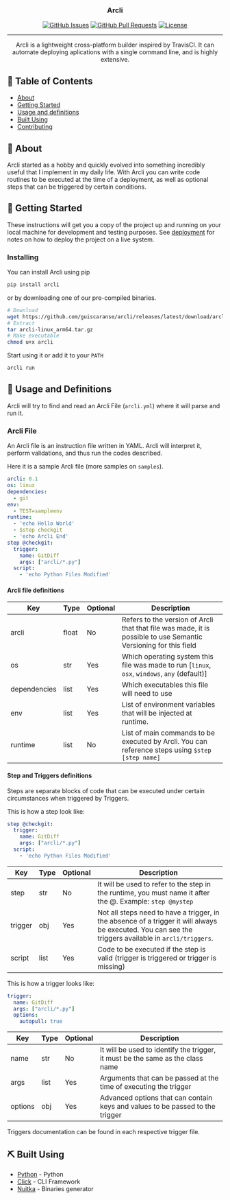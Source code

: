 <h3 align="center">Arcli</h3>

<div align="center">

  [![GitHub Issues](https://img.shields.io/github/issues/guiscaranse/arcli.svg)](https://github.com/guiscaranse/arcli/issues)
  [![GitHub Pull Requests](https://img.shields.io/github/issues-pr/guiscaranse/arcli.svg)](https://github.com/guiscaranse/arcli/pulls)
  [![License](https://img.shields.io/badge/license-Apache2.0-blue.svg)](/LICENSE)

</div>

---

<p align="center"> Arcli is a lightweight cross-platform builder inspired by TravisCI. It can automate deploying aplications with a single command line, and is highly extensive.
    <br> 
</p>

## 📝 Table of Contents
- [About](#about)
- [Getting Started](#getting_started)
- [Usage and definitions](#usage)
- [Built Using](#built_using)
- [Contributing](../CONTRIBUTING.md)

## 🧐 About <a name = "about"></a>
Arcli started as a hobby and quickly evolved into something incredibly useful that I implement in my daily life. With Arcli you can write code routines to be executed at the time of a deployment, as well as optional steps that can be triggered by certain conditions.

## 🏁 Getting Started <a name = "getting_started"></a>
These instructions will get you a copy of the project up and running on your local machine for development and testing purposes. See [deployment](#deployment) for notes on how to deploy the project on a live system.

### Installing
You can install Arcli using pip 

```sh
pip install arcli
```

or by downloading one of our pre-compiled binaries.

```sh
# Download
wget https://github.com/guiscaranse/arcli/releases/latest/download/arcli-linux_arm64.tar.gz
# Extract
tar arcli-linux_arm64.tar.gz
# Make executable
chmod u+x arcli
```

Start using it or add it to your `PATH` 

```sh
arcli run
```

## 🎈 Usage and Definitions <a name="usage"></a>
Arcli will try to find and read an Arcli File (`arcli.yml`) where it will parse and run it.

### Arcli File
An Arcli file is an instruction file written in YAML. Arcli will interpret it, perform validations, and thus run the codes described.

Here it is a sample Arcli file (more samples on `samples`).

```yaml
arcli: 0.1
os: linux
dependencies:
  - git
env:
  - TEST=sampleenv
runtime:
  - 'echo Hello World'
  - $step checkgit
  - 'echo Arcli End'
step @checkgit:
  trigger:
    name: GitDiff
    args: ["arcli/*.py"]
  script:
    - 'echo Python Files Modified'
```

#### Arcli file definitions

| Key          | Type  | Optional | Description                                                                                                      |
|--------------|-------|----------|------------------------------------------------------------------------------------------------------------------|
| arcli        | float | No       | Refers to the version of Arcli that that file was made, it is possible to use Semantic Versioning for this field |
| os           | str   | Yes      | Which operating system this file was made to run [`linux`, `osx`, `windows`, `any` (default)]                    |
| dependencies | list  | Yes      | Which executables this file will need to use                                                                     |
| env          | list  | Yes      | List of environment variables that will be injected at runtime.                                                  |
| runtime      | list  | No       | List of main commands to be executed by Arcli. You can reference steps using `$step [step name]`                 |

#### Step and Triggers definitions
Steps are separate blocks of code that can be executed under certain circumstances when triggered by Triggers.

This is how a step look like:

```yaml
step @checkgit:
  trigger:
    name: GitDiff
    args: ["arcli/*.py"]
  script:
    - 'echo Python Files Modified'
```

| Key     | Type | Optional | Description                                                                                                                                           |
|---------|------|----------|-------------------------------------------------------------------------------------------------------------------------------------------------------|
| step    | str  | No       | It will be used to refer to the step in the runtime, you must name it after the @. Example: `step @mystep`                                            |
| trigger | obj  | Yes      | Not all steps need to have a trigger, in the absence of a trigger it will always be executed. You can see the triggers available in `arcli/triggers`. |
| script  | list | Yes      | Code to be executed if the step is valid (trigger is triggered or trigger is missing)                                                                 |

This is how a trigger looks like:

```yaml
trigger:
  name: GitDiff
  args: ["arcli/*.py"]
  options:
    autopull: true
```

| Key     | Type | Optional | Description                                                                    |
|---------|------|----------|--------------------------------------------------------------------------------|
| name    | str  | No       | It will be used to identify the trigger, it must be the same as the class name |
| args    | list | Yes      | Arguments that can be passed at the time of executing the trigger              |
| options | obj  | Yes      | Advanced options that can contain keys and values to be passed to the trigger  |

Triggers documentation can be found in each respective trigger file.


## ⛏️ Built Using <a name = "built_using"></a>
- [Python](https://www.python.org/) - Python
- [Click](https://click.palletsprojects.com/en/master/) - CLI Framework
- [Nuitka](http://nuitka.net) - Binaries generator